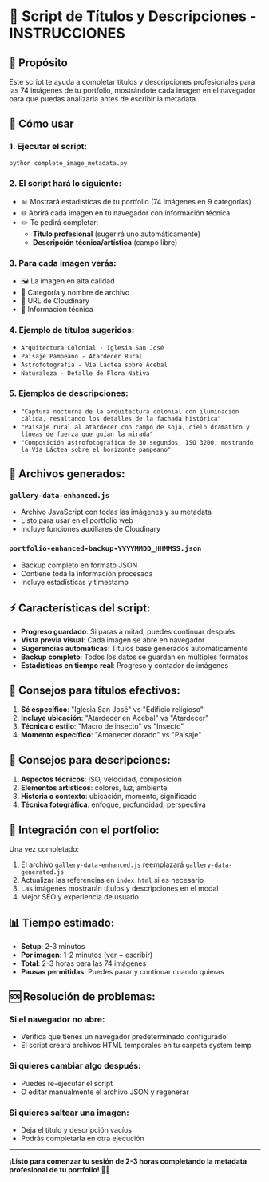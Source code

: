 # 📸 Script de Títulos y Descripciones - INSTRUCCIONES

## 🎯 Propósito
Este script te ayuda a completar títulos y descripciones profesionales para las 74 imágenes de tu portfolio, mostrándote cada imagen en el navegador para que puedas analizarla antes de escribir la metadata.

## 🚀 Cómo usar

### 1. Ejecutar el script:
```bash
python complete_image_metadata.py
```

### 2. El script hará lo siguiente:
- 📊 Mostrará estadísticas de tu portfolio (74 imágenes en 9 categorías)
- 🌐 Abrirá cada imagen en tu navegador con información técnica
- ✏️ Te pedirá completar:
  - **Título profesional** (sugerirá uno automáticamente)
  - **Descripción técnica/artística** (campo libre)

### 3. Para cada imagen verás:
- 🖼️ La imagen en alta calidad
- 📁 Categoría y nombre de archivo
- 🔗 URL de Cloudinary
- 📏 Información técnica

### 4. Ejemplo de títulos sugeridos:
- `Arquitectura Colonial - Iglesia San José` 
- `Paisaje Pampeano - Atardecer Rural`
- `Astrofotografía - Vía Láctea sobre Acebal`
- `Naturaleza - Detalle de Flora Nativa`

### 5. Ejemplos de descripciones:
- `"Captura nocturna de la arquitectura colonial con iluminación cálida, resaltando los detalles de la fachada histórica"`
- `"Paisaje rural al atardecer con campo de soja, cielo dramático y líneas de fuerza que guían la mirada"`
- `"Composición astrofotográfica de 30 segundos, ISO 3200, mostrando la Vía Láctea sobre el horizonte pampeano"`

## 📁 Archivos generados:

### `gallery-data-enhanced.js`
- Archivo JavaScript con todas las imágenes y su metadata
- Listo para usar en el portfolio web
- Incluye funciones auxiliares de Cloudinary

### `portfolio-enhanced-backup-YYYYMMDD_HHMMSS.json`
- Backup completo en formato JSON
- Contiene toda la información procesada
- Incluye estadísticas y timestamp

## ⚡ Características del script:

- **Progreso guardado**: Si paras a mitad, puedes continuar después
- **Vista previa visual**: Cada imagen se abre en navegador
- **Sugerencias automáticas**: Títulos base generados automáticamente
- **Backup completo**: Todos los datos se guardan en múltiples formatos
- **Estadísticas en tiempo real**: Progreso y contador de imágenes

## 🎯 Consejos para títulos efectivos:

1. **Sé específico**: "Iglesia San José" vs "Edificio religioso"
2. **Incluye ubicación**: "Atardecer en Acebal" vs "Atardecer"
3. **Técnica o estilo**: "Macro de insecto" vs "Insecto"
4. **Momento específico**: "Amanecer dorado" vs "Paisaje"

## 📝 Consejos para descripciones:

1. **Aspectos técnicos**: ISO, velocidad, composición
2. **Elementos artísticos**: colores, luz, ambiente
3. **Historia o contexto**: ubicación, momento, significado
4. **Técnica fotográfica**: enfoque, profundidad, perspectiva

## 🔄 Integración con el portfolio:

Una vez completado:
1. El archivo `gallery-data-enhanced.js` reemplazará `gallery-data-generated.js`
2. Actualizar las referencias en `index.html` si es necesario
3. Las imágenes mostrarán títulos y descripciones en el modal
4. Mejor SEO y experiencia de usuario

## 📊 Tiempo estimado:
- **Setup**: 2-3 minutos
- **Por imagen**: 1-2 minutos (ver + escribir)
- **Total**: 2-3 horas para las 74 imágenes
- **Pausas permitidas**: Puedes parar y continuar cuando quieras

## 🆘 Resolución de problemas:

### Si el navegador no abre:
- Verifica que tienes un navegador predeterminado configurado
- El script creará archivos HTML temporales en tu carpeta system temp

### Si quieres cambiar algo después:
- Puedes re-ejecutar el script
- O editar manualmente el archivo JSON y regenerar

### Si quieres saltear una imagen:
- Deja el título y descripción vacíos
- Podrás completarla en otra ejecución

---

**¡Listo para comenzar tu sesión de 2-3 horas completando la metadata profesional de tu portfolio! 📸✨**
